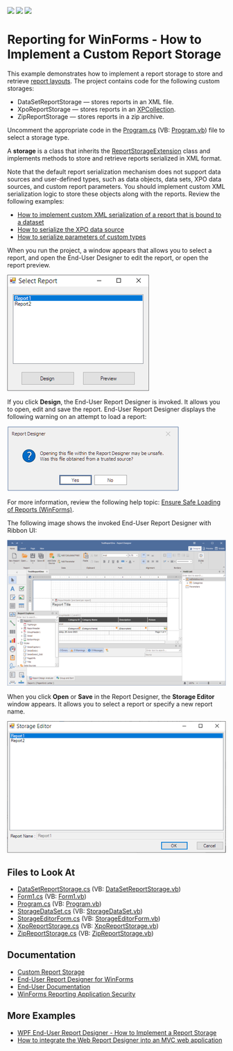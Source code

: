 <!-- default badges list -->
![](https://img.shields.io/endpoint?url=https://codecentral.devexpress.com/api/v1/VersionRange/128604636/2022.2)
[![](https://img.shields.io/badge/Open_in_DevExpress_Support_Center-FF7200?style=flat-square&logo=DevExpress&logoColor=white)](https://supportcenter.devexpress.com/ticket/details/E2704)
[![](https://img.shields.io/badge/📖_How_to_use_DevExpress_Examples-e9f6fc?style=flat-square)](https://docs.devexpress.com/GeneralInformation/403183)
<!-- default badges end -->
# Reporting for WinForms - How to Implement a Custom Report Storage

This example demonstrates how to implement a report storage to store and retrieve [report layouts](https://docs.devexpress.com/XtraReports/2592/). The project contains code for the following custom storages:

- DataSetReportStorage — stores reports in an XML file.
- XpoReportStorage — stores reports in an [XPCollection](https://docs.devexpress.com/XPO/DevExpress.Xpo.XPCollection).
- ZipReportStorage — stores reports in a zip archive.

Uncomment the appropriate code in the [Program.cs](./CS/Program.cs) (VB: [Program.vb](./VB/Program.vb)) file to select a storage type.

A **storage** is a class that inherits the [ReportStorageExtension](https://docs.devexpress.com/XtraReports/DevExpress.XtraReports.Extensions.ReportStorageExtension) class and implements methods to store and retrieve reports serialized in XML format.

Note that the default report serialization mechanism does not support data sources and user-defined types, such as data objects, data sets, XPO data sources, and custom report parameters. You should implement custom XML serialization logic to store these objects along with the reports. Review the following examples:
- [How to implement custom XML serialization of a report that is bound to a dataset](https://github.com/DevExpress-Examples/Reporting_how-to-implement-custom-xml-serialization-of-a-report-that-is-bound-to-a-dataset-e3157)
- [How to serialize the XPO data source](https://github.com/DevExpress-Examples/Reporting_how-to-serialize-an-xpo-data-source-e3169)
- [How to serialize parameters of custom types](https://github.com/DevExpress-Examples/Reporting_how-to-serialize-parameters-of-custom-types-e3186)


When you run the project, a window appears that allows you to select a report, and open the End-User Designer to edit the report, or open the report preview.

![Select Report](Images/select-report.png)

If you click **Design**, the End-User Report Designer is invoked. It allows you to open, edit and save the report. End-User Report Designer displays the following warning on an attempt to load a report:

![Ensure Safe Loading of Reports](Images/warning.png)

For more information, review the following help topic: [Ensure Safe Loading of Reports (WinForms)](https://docs.devexpress.com/XtraReports/119159/winforms-reporting/winforms-reporting-application-security/ensure-safe-loading-of-reports).

The following image shows the invoked End-User Report Designer with Ribbon UI:

![End-User Report Designer](Images/report-designer.png)

When you click **Open** or **Save** in the Report Designer, the **Storage Editor** window appears. It allows you to select a report or specify a new report name.

![Storage Editor](Images/storage-editor.png)


## Files to Look At

* [DataSetReportStorage.cs](CS/DataSetReportStorage.cs) (VB: [DataSetReportStorage.vb](VB/DataSetReportStorage.vb))
* [Form1.cs](CS/Form1.cs) (VB: [Form1.vb](VB/Form1.vb))
* [Program.cs](CS/Program.cs) (VB: [Program.vb](VB/Program.vb))
* [StorageDataSet.cs](CS/StorageDataSet.cs) (VB: [StorageDataSet.vb](VB/StorageDataSet.vb))
* [StorageEditorForm.cs](CS/StorageEditorForm.cs) (VB: [StorageEditorForm.vb](VB/StorageEditorForm.vb))
* [XpoReportStorage.cs](CS/XpoReportStorage.cs) (VB: [XpoReportStorage.vb](VB/XpoReportStorage.vb))
* [ZipReportStorage.cs](CS/ZipReportStorage.cs) (VB: [ZipReportStorage.vb](VB/ZipReportStorage.vb))


## Documentation

- [Custom Report Storage](https://docs.devexpress.com/XtraReports/10001)
- [End-User Report Designer for WinForms](https://docs.devexpress.com/XtraReports/10715/winforms-reporting/end-user-report-designer-for-winforms)
- [End-User Documentation](https://docs.devexpress.com/XtraReports/5160/winforms-reporting/end-user-documentation)
- [WinForms Reporting Application Security](https://docs.devexpress.com/XtraReports/116671/winforms-reporting/winforms-reporting-application-security)




## More Examples

- [WPF End-User Report Designer - How to Implement a Report Storage](https://github.com/DevExpress-Examples/Reporting_wpf-end-user-report-designer-how-to-implement-a-report-storage-t292945)
- [How to integrate the Web Report Designer into an MVC web application](https://github.com/DevExpress-Examples/Reporting_how-to-integrate-the-web-report-designer-into-an-mvc-web-application-t190370)



